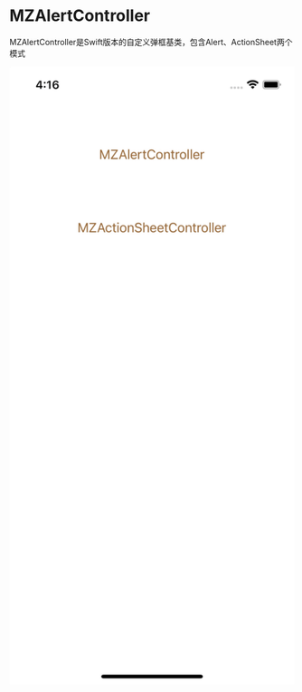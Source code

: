 # MZAlertController
MZAlertController是Swift版本的自定义弹框基类，包含Alert、ActionSheet两个模式

<img src="1.gif" width="800px">
